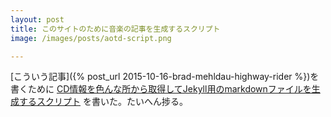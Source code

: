 ```yaml
---
layout: post
title: このサイトのために音楽の記事を生成するスクリプト
image: /images/posts/aotd-script.png

---
```


[こういう記事]({% post_url 2015-10-16-brad-mehldau-highway-rider %})を書くために
[CD情報を色んな所から取得してJekyll用のmarkdownファイルを生成するスクリプト](https://gist.github.com/merikonjatta/4da452629415ea1de09c)
を書いた。たいへん捗る。
